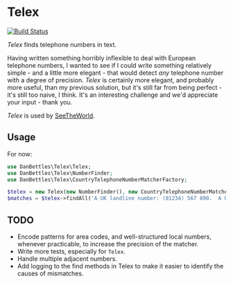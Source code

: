 # Telex

[![Build Status](https://travis-ci.org/danbettles/telex.svg?branch=master)](https://travis-ci.org/danbettles/telex)

*Telex* finds telephone numbers in text.

Having written something horribly inflexible to deal with European telephone numbers, I wanted to see if I could write something relatively simple - and a little more elegant - that would detect *any* telephone number with a degree of precision.  *Telex* is certainly more elegant, and probably more useful, than my previous solution, but it's still far from being perfect - it's still too naive, I think.  It's an interesting challenge and we'd appreciate your input - thank you.

*Telex* is used by [SeeTheWorld](https://www.seetheworld.com/).

## Usage

For now:

```php
use DanBettles\Telex\Telex;
use DanBettles\Telex\NumberFinder;
use DanBettles\Telex\CountryTelephoneNumberMatcherFactory;

$telex = new Telex(new NumberFinder(), new CountryTelephoneNumberMatcherFactory());
$matches = $telex->findAll('A UK landline number: (01234) 567 890.  A UK mobile number: +44 (0)7123 456 789.');
```

## TODO

* Encode patterns for area codes, and well-structured local numbers, whenever practicable, to increase the precision of the matcher.
* Write more tests, especially for `Telex`.
* Handle multiple adjacent numbers.
* Add logging to the find methods in Telex to make it easier to identify the causes of mismatches.
